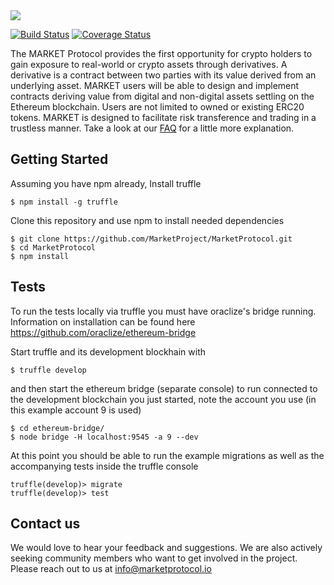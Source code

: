 <img src="https://image.ibb.co/nANcyR/logo_MARKET_banner_2.png" align="middle">

[![Build Status](https://travis-ci.org/MarketProject/MarketProtocol.svg?branch=master)](https://travis-ci.org/MarketProject/MarketProtocol) [![Coverage Status](https://coveralls.io/repos/github/MarketProject/MarketProtocol/badge.svg?branch=master)](https://coveralls.io/github/MarketProject/MarketProtocol?branch=master)

The MARKET Protocol provides the first opportunity for crypto holders to gain exposure to real-world or crypto assets through derivatives. A derivative is a contract between two parties with its value derived from an underlying asset. MARKET users will be able to design and implement contracts deriving value from digital and non-digital assets settling on the Ethereum blockchain. Users are not limited to owned or existing ERC20 tokens. MARKET is designed to facilitate risk transference and trading in a trustless manner.  Take a look at our [FAQ](https://github.com/MarketProject/MarketProtocol/wiki/Frequently-Asked-Questions) for a little more explanation.

## Getting Started
Assuming you have npm already, Install truffle
```
$ npm install -g truffle
```

Clone this repository and use npm to install needed dependencies
```
$ git clone https://github.com/MarketProject/MarketProtocol.git
$ cd MarketProtocol
$ npm install
```


## Tests
To run the tests locally via truffle you must have oraclize's bridge
running. Information on installation can be found here https://github.com/oraclize/ethereum-bridge

Start truffle and its development blockhain with
```
$ truffle develop
```

and then start the ethereum bridge (separate console) to run connected
to the development blockchain you just started, note the account you use (in this example account 9 is used)

```
$ cd ethereum-bridge/
$ node bridge -H localhost:9545 -a 9 --dev
```

At this point you should be able to run the example migrations as well
as the accompanying tests inside the truffle console

```
truffle(develop)> migrate
truffle(develop)> test
```
## Contact us
We would love to hear your feedback and suggestions. We are also actively seeking community members who want to get involved in the project.  Please reach out to us at info@marketprotocol.io

